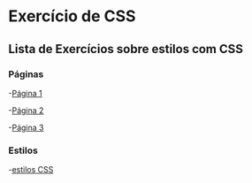 # Exercício de CSS

## Lista de Exercícios sobre estilos com CSS

### Páginas

-[Página 1](./paginas/pagina1.html)

-[Página 2](./paginas/pagina2.html)

-[Página 3](./paginas/pagina3.html)


### Estilos

-[estilos CSS](./estilos/estilos.css)